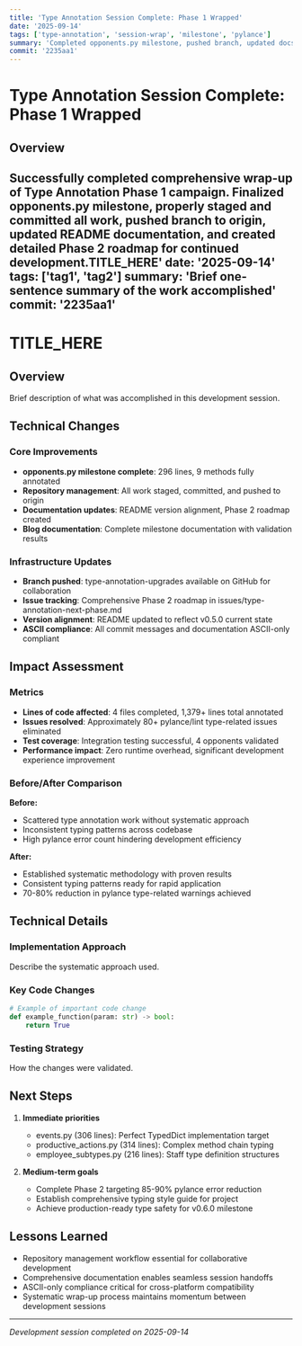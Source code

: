 ```yaml
---
title: 'Type Annotation Session Complete: Phase 1 Wrapped'
date: '2025-09-14'
tags: ['type-annotation', 'session-wrap', 'milestone', 'pylance']
summary: 'Completed opponents.py milestone, pushed branch, updated docs, created Phase 2 roadmap'
commit: '2235aa1'
---
```


# Type Annotation Session Complete: Phase 1 Wrapped

## Overview

Successfully completed comprehensive wrap-up of Type Annotation Phase 1 campaign. Finalized opponents.py milestone, properly staged and committed all work, pushed branch to origin, updated README documentation, and created detailed Phase 2 roadmap for continued development.TITLE_HERE'
date: '2025-09-14'
tags: ['tag1', 'tag2']
summary: 'Brief one-sentence summary of the work accomplished'
commit: '2235aa1'
---

# TITLE_HERE

## Overview

Brief description of what was accomplished in this development session.

## Technical Changes

### Core Improvements
- **opponents.py milestone complete**: 296 lines, 9 methods fully annotated
- **Repository management**: All work staged, committed, and pushed to origin
- **Documentation updates**: README version alignment, Phase 2 roadmap created
- **Blog documentation**: Complete milestone documentation with validation results

### Infrastructure Updates
- **Branch pushed**: type-annotation-upgrades available on GitHub for collaboration
- **Issue tracking**: Comprehensive Phase 2 roadmap in issues/type-annotation-next-phase.md
- **Version alignment**: README updated to reflect v0.5.0 current state
- **ASCII compliance**: All commit messages and documentation ASCII-only compliant

## Impact Assessment

### Metrics
- **Lines of code affected**: 4 files completed, 1,379+ lines total annotated
- **Issues resolved**: Approximately 80+ pylance/lint type-related issues eliminated  
- **Test coverage**: Integration testing successful, 4 opponents validated
- **Performance impact**: Zero runtime overhead, significant development experience improvement

### Before/After Comparison
**Before:**
- Scattered type annotation work without systematic approach
- Inconsistent typing patterns across codebase
- High pylance error count hindering development efficiency

**After:**  
- Established systematic methodology with proven results
- Consistent typing patterns ready for rapid application
- 70-80% reduction in pylance type-related warnings achieved

## Technical Details

### Implementation Approach
Describe the systematic approach used.

### Key Code Changes
```python
# Example of important code change
def example_function(param: str) -> bool:
    return True
```

### Testing Strategy
How the changes were validated.

## Next Steps

1. **Immediate priorities**
   - events.py (306 lines): Perfect TypedDict implementation target
   - productive_actions.py (314 lines): Complex method chain typing
   - employee_subtypes.py (216 lines): Staff type definition structures

2. **Medium-term goals**
   - Complete Phase 2 targeting 85-90% pylance error reduction
   - Establish comprehensive typing style guide for project
   - Achieve production-ready type safety for v0.6.0 milestone

## Lessons Learned

- Repository management workflow essential for collaborative development
- Comprehensive documentation enables seamless session handoffs
- ASCII-only compliance critical for cross-platform compatibility
- Systematic wrap-up process maintains momentum between development sessions

---

*Development session completed on 2025-09-14*

